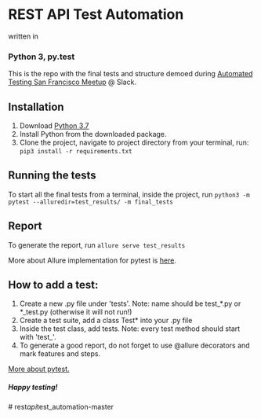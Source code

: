 # REST API Test Automation

written in
### Python 3, py.test

This is the repo with the final tests and structure demoed during [Automated Testing San Francisco Meetup](https://www.meetup.com/Automated-Testing-San-Francisco/events/267030099/) @ Slack.


## Installation

1. Download [Python 3.7](https://www.python.org/downloads/)
2. Install Python from the downloaded package.
3. Clone the project, navigate to project directory from your terminal, run:
```pip3 install -r requirements.txt```

## Running the tests
To start all the final tests from a terminal, inside the project, run ```python3 -m pytest --alluredir=test_results/ -m final_tests```

## Report
To generate the report, run ```allure serve test_results```

More about Allure implementation for pytest is [here](https://docs.qameta.io/allure/#_pytest).


## How to add a test:
1. Create a new .py file under 'tests'. Note: name should be test_*.py or *_test.py (otherwise it will not run!)
2. Create a test suite, add a class Test* into your .py file
3. Inside the test class, add tests. Note: every test method should start with 'test_'.
4. To generate a good report, do not forget to use @allure decorators and mark features and steps.

[More about pytest.](https://docs.pytest.org/en/latest/getting-started.html#create-your-first-test)


##### _Happy testing!_
#   r e s t _ a p i _ t e s t _ a u t o m a t i o n - m a s t e r  
 